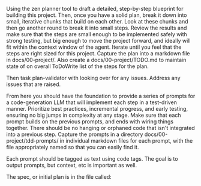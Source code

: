 Using the zen planner tool to draft a detailed, step-by-step blueprint for building this project. Then, once you have a solid plan, break it down into small, iterative chunks that build on each other. Look at these chunks and then go another round to break it into small steps. Review the results and make sure that the steps are small enough to be implemented safely with strong testing, but big enough to move the project forward, and ideally will fit within the context window of the agent. Iterate until you feel that the steps are right sized for this project. Capture the plan into a markdown file in docs/00-project/. Also create a docs/00-project/TODO.md to maintain state of on overall ToDoWrite list of the steps for the plan.

Then task plan-validator with looking over for any issues. Address any issues that are raised.

From here you should have the foundation to provide a series of prompts for a code-generation LLM that will implement each step in a test-driven manner. Prioritize best practices, incremental progress, and early testing, ensuring no big jumps in complexity at any stage. Make sure that each prompt builds on the previous prompts, and ends with wiring things together. There should be no hanging or orphaned code that isn't integrated into a previous step. Capture the prompts in a directory docs/00-project/tdd-prompts/ in individual markdown files for each prompt, with the file appropriately named so that you can easily find it.

Each prompt should be tagged as text using code tags. The goal is to output prompts, but context, etc is important as well.

The spec, or initial plan is in the file called:
